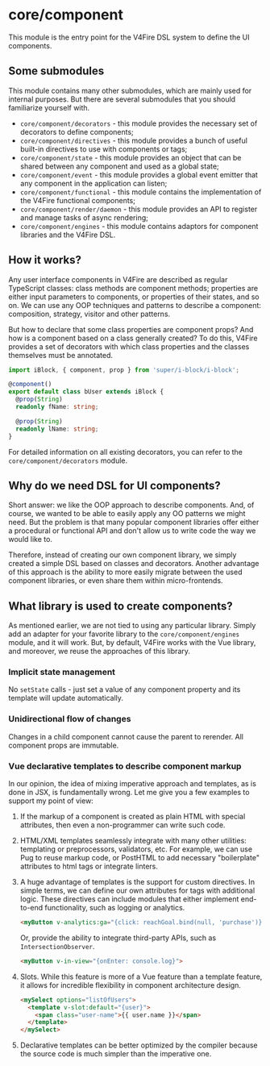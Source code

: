 # core/component

This module is the entry point for the V4Fire DSL system to define the UI components.

## Some submodules

This module contains many other submodules, which are mainly used for internal purposes.
But there are several submodules that you should familiarize yourself with.

* `core/component/decorators` - this module provides the necessary set of decorators to define components;
* `core/component/directives` - this module provides a bunch of useful built-in directives to use with components or tags;
* `core/component/state` - this module provides an object that can be shared between any component and used as a global state;
* `core/component/event` - this module provides a global event emitter that any component in the application can listen;
* `core/component/functional` - this module contains the implementation of the V4Fire functional components;
* `core/component/render/daemon` - this module provides an API to register and manage tasks of async rendering;
* `core/component/engines` - this module contains adaptors for component libraries and the V4Fire DSL.

## How it works?

Any user interface components in V4Fire are described as regular TypeScript classes: class methods are component methods;
properties are either input parameters to components, or properties of their states, and so on. We can use any
OOP techniques and patterns to describe a component: composition, strategy, visitor and other patterns.

But how to declare that some class properties are component props? And how is a component based on a class generally created?
To do this, V4Fire provides a set of decorators with which class properties and the classes themselves must be annotated.

```typescript
import iBlock, { component, prop } from 'super/i-block/i-block';

@component()
export default class bUser extends iBlock {
  @prop(String)
  readonly fName: string;

  @prop(String)
  readonly lName: string;
}
```

For detailed information on all existing decorators, you can refer to the `core/component/decorators` module.

## Why do we need DSL for UI components?

Short answer: we like the OOP approach to describe components. And, of course, we wanted to be able to easily apply
any OO patterns we might need. But the problem is that many popular component libraries offer either a procedural or
functional API and don't allow us to write code the way we would like to.

Therefore, instead of creating our own component library, we simply created a simple DSL based on classes and decorators.
Another advantage of this approach is the ability to more easily migrate between the used component libraries,
or even share them within micro-frontends.

## What library is used to create components?

As mentioned earlier, we are not tied to using any particular library. Simply add an adapter for your favorite library
to the `core/component/engines` module, and it will work. But, by default, V4Fire works with the Vue library,
and moreover, we reuse the approaches of this library.

### Implicit state management

No `setState` calls - just set a value of any component property and its template will update automatically.

### Unidirectional flow of changes

Changes in a child component cannot cause the parent to rerender. All component props are immutable.

### Vue declarative templates to describe component markup

In our opinion, the idea of mixing imperative approach and templates, as is done in JSX, is fundamentally wrong.
Let me give you a few examples to support my point of view:

1. If the markup of a component is created as plain HTML with special attributes, then even a non-programmer can write such code.

2. HTML/XML templates seamlessly integrate with many other utilities: templating or preprocessors, validators, etc.
   For example, we can use Pug to reuse markup code, or PostHTML to add necessary "boilerplate" attributes to html tags
   or integrate linters.

3. A huge advantage of templates is the support for custom directives.
   In simple terms, we can define our own attributes for tags with additional logic.
   These directives can include modules that either implement end-to-end functionality, such as logging or analytics.

   ```html
   <myButton v-analytics:ga="{click: reachGoal.bind(null, 'purchase')}" v-log:console="events">
   ```

   Or, provide the ability to integrate third-party APIs, such as `IntersectionObserver`.

   ```html
   <myButton v-in-view="{onEnter: console.log}">
   ```

4. Slots. While this feature is more of a Vue feature than a template feature,
   it allows for incredible flexibility in component architecture design.

   ```html
   <mySelect options="listOfUsers">
     <template v-slot:default="{user}">
       <span class="user-name">{{ user.name }}</span>
     </template>
   </mySelect>
   ```

5. Declarative templates can be better optimized by the compiler because the source code is much simpler than the imperative one.
